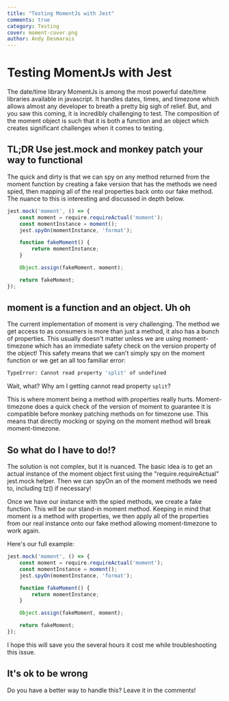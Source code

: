 ```yaml
---
title: "Testing MomentJs with Jest"
comments: true
category: Testing
cover: moment-cover.png
author: Andy Desmarais
---
```


# Testing MomentJs with Jest

The date/time library MomentJs is among the most powerful date/time libraries available in javascript. It handles dates, times, and timezone which allows almost any developer to breath a pretty big sigh of relief. But, and you saw this coming, it is incredibly challenging to test. The composition of the moment object is such that it is both a function and an object which creates significant challenges when it comes to testing.

## TL;DR Use jest.mock and monkey patch your way to functional

The quick and dirty is that we can spy on any method returned from the moment function by creating a fake version that has the methods we need spied, then mapping all of the real properties back onto our fake method. The nuance to this is interesting and discussed in depth below.

```javascript
jest.mock('moment', () => {
    const moment = require.requireActual('moment');
    const momentInstance = moment();
    jest.spyOn(momentInstance, 'format');

    function fakeMoment() {
        return momentInstance;
    }

    Object.assign(fakeMoment, moment);

    return fakeMoment;
});
```

## moment is a function and an object. Uh oh

The current implementation of moment is very challenging. The method we get access to as consumers is more than just a method, it also has a bunch of properties. This usually doesn't matter unless we are using moment-timezone which has an immediate safety check on the version property of the object! This safety means that we can't simply spy on the moment function or we get an all too familiar error:

```bash
TypeError: Cannot read property 'split' of undefined
```

Wait, what? Why am I getting cannot read property `split`?

This is where moment being a method with properties really hurts. Moment-timezone does a quick check of the version of moment to guarantee it is compatible before monkey patching methods on for timezone use. This means that directly mocking or spying on the moment method will break moment-timezone.

## So what do I have to do!?

The solution is not complex, but it is nuanced. The basic idea is to get an actual instance of the moment object first using the "require.requireActual" jest.mock helper. Then we can spyOn an of the moment methods we need to, including tz() if necessary!

Once we have our instance with the spied methods, we create a fake function. This will be our stand-in moment method. Keeping in mind that moment is a method with properties, we then apply all of the properties from our real instance onto our fake method allowing moment-timezone to work again.

Here's our full example:

```javascript
jest.mock('moment', () => {
    const moment = require.requireActual('moment');
    const momentInstance = moment();
    jest.spyOn(momentInstance, 'format');

    function fakeMoment() {
        return momentInstance;
    }

    Object.assign(fakeMoment, moment);

    return fakeMoment;
});
```

I hope this will save you the several hours it cost me while troubleshooting this issue.

## It's ok to be wrong

Do you have a better way to handle this? Leave it in the comments!
